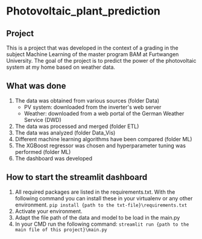 # Photovoltaic_plant_prediction

## Project

This is a project that was developed in the context of a grading in the subject Machine Learning of the master program BAM at Furtwangen University. 
The goal of the project is to predict the power of the photovoltaic system at my home based on weather data. 

## What was done

1. The data was obtained from various sources (folder Data)
	- PV system: downloaded from the inverter's web server
	- Weather: downloaded from a web portal of the German Weather Service (DWD)
2. The data was processed and merged (folder ETL)
3. The data was analyzed (folder Data_Vis)
4. Different machine learning algorithms have been compared (folder ML)
5. The XGBoost regressor was chosen and hyperparameter tuning was performed (folder ML)
6. The dashboard was developed

## How to start the streamlit dashboard

1. All required packages are listed in the requirements.txt. With the following command you can install these in your virtualenv or any other environment.
`pip install {path to the txt-file}\requirements.txt`
2. Activate your environment.
3. Adapt the file path of the data and model to be load in the main.py
4. In your CMD run the following command:
`streamlit run {path to the main file of this project}\main.py`